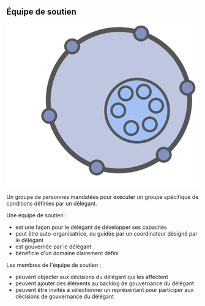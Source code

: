 ## Équipe de soutien

![right,fit](img/structural-patterns/helping-team.png)

Un groupe de personnes mandatées pour exécuter un groupe spécifique de conditions définies par un délégant.

Une équipe de soutien :

- est une façon pour le délégant de développer ses capacités
- peut être auto-organisatrice, ou guidée par un coordinateur désigné par le délégant
- est gouvernée par le délégant
- bénéficie d'un domaine clairement défini

Les membres de l'équipe de soutien :

- peuvent objecter aux décisions du délégant qui les affectent
- peuvent ajouter des éléments au backlog de gouvernance du délégant
- peuvent être invités à sélectionner un représentant pour participer aux décisions de gouvernance du délégant